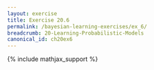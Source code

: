 ```yaml
---
layout: exercise
title: Exercise 20.6
permalink: /bayesian-learning-exercises/ex_6/
breadcrumb: 20-Learning-Probabilistic-Models
canonical_id: ch20ex6
---
```


{% include mathjax_support %}
